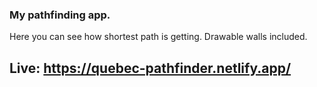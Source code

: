 ### My pathfinding app.

Here you can see how shortest path is getting. Drawable walls included.

## Live: https://quebec-pathfinder.netlify.app/
